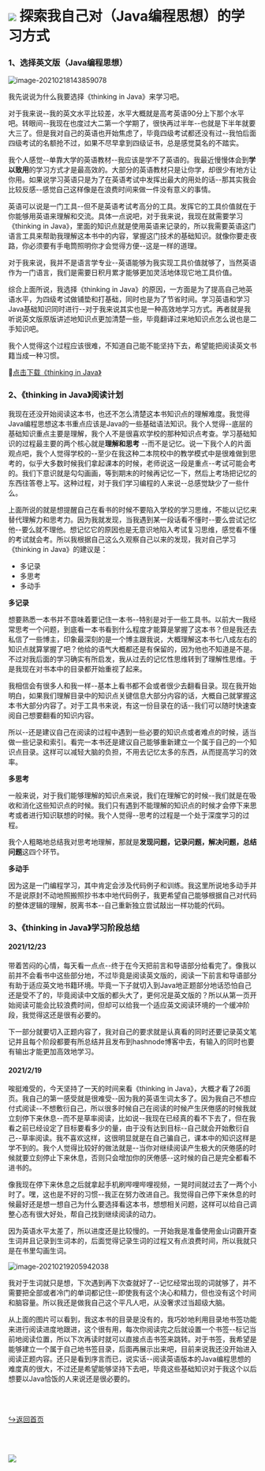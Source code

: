 # ![](https://NothingLin.coding.net/p/picture/d/picture/git/raw/master/2020/12/29/20201229203912.png) 探索我自己对（Java编程思想）的学习方式

### 1、选择英文版（Java编程思想）

![image-20210218143859078](https://NothingLin.coding.net/p/picture/d/picture/git/raw/master/2021/2/18/20210218144302.png)

我先说说为什么我要选择《thinking in Java》来学习吧。

对于我来说--我的英文水平比较差，水平大概就是高考英语90分上下那个水平吧。转眼间--我现在也度过大二第一个学期了，很快再过半年--也就是下半年就要大三了。但是我对自己的英语也开始焦虑了，毕竟四级考试都还没有过--我怕后面四级考试的名额抢不过，如果不尽早拿到四级证书，总是感觉莫名的不踏实。

我个人感觉--单靠大学的英语教材--我应该是学不了英语的。我最近慢慢体会到**学以致用**的学习方式才是最高效的。大部分的英语教材只是让你学，却很少有地方让你用。如果说学习英语只是为了在英语考试中发挥出最大的用处的话--那其实我会比较反感--感觉自己这样像是在浪费时间来做一件没有意义的事情。

英语可以说是一门工具--但不是英语考试考高分的工具。发挥它的工具价值就在于你能够用英语来理解和交流。具体一点说吧，对于我来说，我现在就需要学习《thinking in Java》，里面的知识点就是使用英语来记录的，所以我需要英语这门语言工具来帮助我理解这本书中的内容，掌握这门技术的基础知识。就像你要走夜路，你必须要有手电筒照明你才会觉得方便--这是一样的道理。

对于我来说，我并不是语言学专业--英语能够为我实现工具价值就够了，当然英语作为一门语言，我们是需要日积月累才能够更加灵活地体现它地工具价值。

综合上面所说，我选择《thinking in Java》的原因，一方面是为了提高自己地英语水平，为四级考试做铺垫和打基础，同时也是为了节省时间。学习英语和学习Java基础知识同时进行--对于我来说其实也是一种高效地学习方式。再者就是我听说英文版原版讲述地知识点更加清楚一些，毕竟翻译过来地知识点怎么说也是二手知识吧。

我个人觉得这个过程应该很难，不知道自己能不能坚持下去，希望能把阅读英文书籍当成一种习惯。

📎[点击下载《thinking in Java》](https://nothinglin.lanzous.com/ib4EJlsuaze)



### 2、《thinking in Java》阅读计划

我现在还没开始阅读这本书，也还不怎么清楚这本书知识点的理解难度。我觉得Java编程思想这本书重点应该是Java的一些基础语法知识。我个人觉得--底层的基础知识重点主要是理解，我个人不是很喜欢学校的那种知识点考查。学习基础知识的过程最主要的两个核心就是**理解和思考** --而不是记忆。说一下我个人的片面观点吧，我个人觉得学校的--至少在我这种二本院校中的教学模式中是很难做到思考的，似乎大多数时候我们拿起课本的时候，老师说这一段是重点--考试可能会考的。我们下意识就是勾勾画画，等到期末的时候再记忆一下，然后上考场把记忆的东西往答卷上写。这种过程，对于我们学习编程的人来说--总感觉缺少了一些什么。

上面所说的就是想提醒自己在看书的时候不要陷入学校的学习思维，不能以记忆来替代理解力和思考力。因为我就发现，当我遇到某一段话看不懂时--要么尝试记忆他--要么就不理他。想记忆它的原因也是无意识地陷入考试复习思维，感觉看不懂的考试就会考。所以我根据自己这么久观察自己以来的发现，我对自己学习《thinking in Java》的建议是：

- 多记录
- 多思考
- 多动手

**多记录**

想要熟悉一本书并不意味着要记住一本书--特别是对于一些工具书。以前大一我经常思考一个问题，到底看一本书看到什么程度才能算是掌握了这本书？但是我还去私信了一些博主，印象最深刻的是一个博主跟我说，大概理解这本书七八成左右的知识点就算掌握了吧？他给的语气大概都还是有保留的，因为他也不知道是不是。不过对我后面的学习确实有所启发，我从过去的记忆性思维转到了理解性思维。于是我现在对书本中的目录都开始重视了起来。

我相信会有很多人和我一样--基本上看书都不会或者很少去翻看目录。现在我开始明白，如果我们理解目录中的知识点关键信息大部分内容的话，大概自己就掌握这本书大部分内容了。对于工具书来说，有这一份目录在的话--我们可以随时快速查阅自己想要翻看的知识内容。

所以--还是建议自己在阅读的过程中遇到一些必要的知识点或者难点的时候，适当做一些记录和索引。看完一本书还是建议自己能够重新建立一个属于自己的一个知识点目录。这样可以减轻大脑的负担，不用去记忆太多的东西，从而提高学习的效率。

**多思考**

一般来说，对于我们能够理解的知识点来说，我们在理解它的时候--我们就是在吸收和消化这些知识点的时候。我们只有遇到不能理解的知识点的时候才会停下来思考或者进行知识联想的时候。我个人觉得--思考的过程是一个处于深度学习的过程。

我个人粗略地总结我对思考地理解，那就是**发现问题，记录问题，解决问题，总结问题**这四个环节。

**多动手**

因为这是一门编程学习，其中肯定会涉及代码例子和训练。我这里所说地多动手并不是说原封不动地照搬照抄书本中地代码例子，我更希望自己能够根据自己对代码的整体逻辑的理解，脱离书本--自己重新独立尝试敲出一样功能的代码。



### 3、《thinking in Java》学习阶段总结

#### 2021/12/23

带着苦闷的心情，每天看一点点--终于在今天把前言和导语部分给看完了。像我以前并不会看书中这些部分地，不过毕竟是阅读英文版的，阅读一下前言和导语部分有助于适应英文地书籍环境。毕竟一下子就切入到Java地正题部分地话恐怕自己还是受不了的，毕竟阅读中文版的都头大了，更何况是英文版的？所以从第一页开始阅读可能会比较浪费时间，但却可以给我一个适应英文阅读环境的一个缓冲阶段，我觉得这还是很有必要的。

下一部分就要切入正题内容了，我对自己的要求就是认真看的同时还要记录英文笔记并且每个阶段都要有所总结并且发布到hashnode博客中去，有输入的同时也要有输出才能更加高效地学习。



#### **2021/2/19**

唉挺难受的，今天坚持了一天的时间来看《thinking in Java》，大概才看了26面页。我自己的第一感受就是很难受--因为我的英语生词太多了。因为我自己不想应付式阅读--不想敷衍自己，所以很多时候自己在阅读的时候产生厌倦感的时候我就立刻停下来休息--而不是草率阅读，比如说--我现在已经真的看不下去了，但在我看之前已经设定了目标要看多少的量，由于没有达到目标--自己就会开始敷衍自己--草率阅读。我不喜欢这样，这很明显就是在自己骗自己，课本中的知识这样是学不到的。我个人觉得比较好的做法就是--当你对继续阅读产生极大的厌倦感的时候就要立刻停止下来休息，否则只会增加你的厌倦感--这时候的自己是完全都看不进书的。

像我现在停下来休息之后就拿起手机刷哔哩哔哩视频，一晃时间就过去了一两个小时了。嘿，这也是不好的习惯--我正在努力改进自己。我觉得自己停下来休息的时候最好还是想一想自己为什么要选择看这本书，想想相关问题，这样可以给自己调整心态有很大好处，帮自己找到继续阅读的动力。

因为英语水平太差了，所以进度还是比较慢的。一开始我是准备使用金山词霸开查生词并且记录到生词本的，后面觉得记录生词的过程又有点浪费时间，所以我就只是在书里勾画生词。

![image-20210219205942038](https://NothingLin.coding.net/p/picture/d/picture/git/raw/master/2021/2/19/20210219210831.png)

我对于生词就只是想，下次遇到再下次查就好了--记忆经常出现的词就够了，并不需要把全部或者冷门的单词都记住--即使我有这个决心和精力，但也没有这个时间和脑容量。所以我还是做我自己这个平凡人吧，从没奢求过当超级大脑。

从上面的图片可以看到，我这本书的目录是没有的，我巧妙地利用目录地书签功能来进行阅读进度地跟进，这个很有用，每次你阅读完之后就设置一个书签--标记当前地阅读位置，所以下次再读时就可以直接点击书签来跳转。对于书签，我希望是能够建立一个属于自己地书签目录，后面再展示出来吧，目前来说我还没开始进入阅读正题内容。还只是看到序言而已，说实话--阅读英语版本的Java编程思想的难度真的很大，不过还是希望能够坚持下去吧，毕竟这些基础知识对于我这个以后想要以Java恰饭的人来说还是很必要的。



<br><br>



[↪返回首页](https://nothing-lin.github.io/NothingLin-s-knowledge-space/)



<br><br>

![](https://NothingLin.coding.net/p/picture/d/picture/git/raw/master/2020/12/31/20201231121340.png)